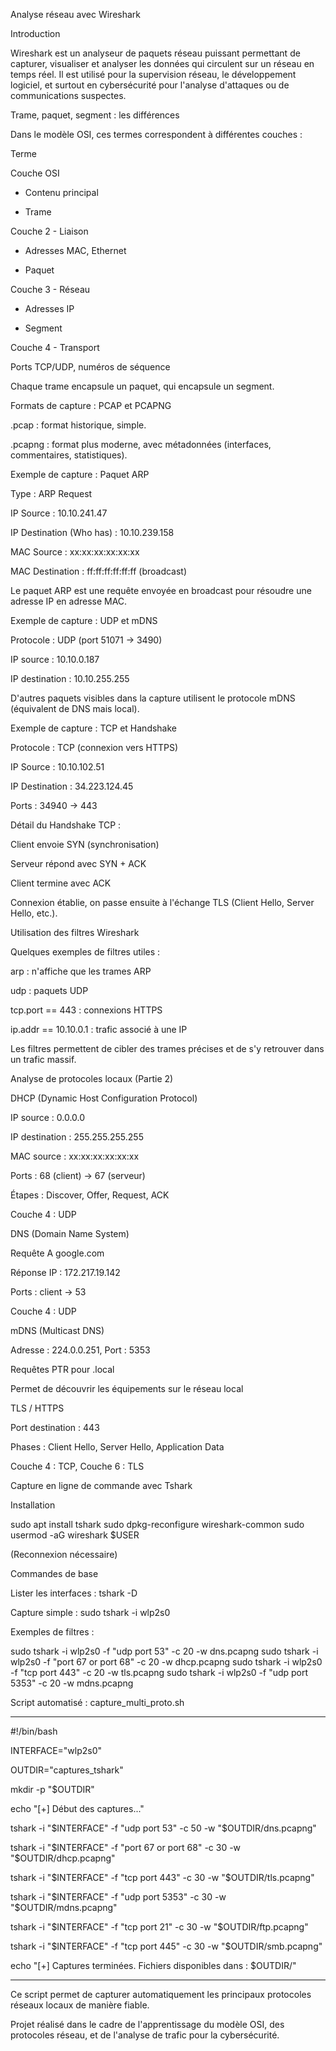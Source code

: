 Analyse réseau avec Wireshark

Introduction

Wireshark est un analyseur de paquets réseau puissant permettant de capturer, visualiser et analyser les données qui circulent sur un réseau en temps réel. Il est utilisé pour la supervision réseau, le développement logiciel, et surtout en cybersécurité pour l'analyse d'attaques ou de communications suspectes.

Trame, paquet, segment : les différences

Dans le modèle OSI, ces termes correspondent à différentes couches :

Terme

Couche OSI

- Contenu principal

- Trame

Couche 2 - Liaison

- Adresses MAC, Ethernet

- Paquet

Couche 3 - Réseau

- Adresses IP

- Segment

Couche 4 - Transport

Ports TCP/UDP, numéros de séquence

Chaque trame encapsule un paquet, qui encapsule un segment.

Formats de capture : PCAP et PCAPNG

.pcap : format historique, simple.

.pcapng : format plus moderne, avec métadonnées (interfaces, commentaires, statistiques).

Exemple de capture : Paquet ARP

Type : ARP Request

IP Source : 10.10.241.47

IP Destination (Who has) : 10.10.239.158

MAC Source : xx:xx:xx:xx:xx:xx

MAC Destination : ff:ff:ff:ff:ff:ff (broadcast)

Le paquet ARP est une requête envoyée en broadcast pour résoudre une adresse IP en adresse MAC.

Exemple de capture : UDP et mDNS

Protocole : UDP (port 51071 → 3490)

IP source : 10.10.0.187

IP destination : 10.10.255.255

D'autres paquets visibles dans la capture utilisent le protocole mDNS (équivalent de DNS mais local).

Exemple de capture : TCP et Handshake

Protocole : TCP (connexion vers HTTPS)

IP Source : 10.10.102.51

IP Destination : 34.223.124.45

Ports : 34940 → 443

Détail du Handshake TCP :

Client envoie SYN (synchronisation)

Serveur répond avec SYN + ACK

Client termine avec ACK

Connexion établie, on passe ensuite à l'échange TLS (Client Hello, Server Hello, etc.).



Utilisation des filtres Wireshark

Quelques exemples de filtres utiles :

arp : n'affiche que les trames ARP

udp : paquets UDP

tcp.port == 443 : connexions HTTPS

ip.addr == 10.10.0.1 : trafic associé à une IP

Les filtres permettent de cibler des trames précises et de s'y retrouver dans un trafic massif.

Analyse de protocoles locaux (Partie 2)

DHCP (Dynamic Host Configuration Protocol)

IP source : 0.0.0.0

IP destination : 255.255.255.255

MAC source : xx:xx:xx:xx:xx:xx

Ports : 68 (client) → 67 (serveur)

Étapes : Discover, Offer, Request, ACK

Couche 4 : UDP

DNS (Domain Name System)

Requête A google.com

Réponse IP : 172.217.19.142

Ports : client → 53

Couche 4 : UDP

mDNS (Multicast DNS)

Adresse : 224.0.0.251, Port : 5353

Requêtes PTR pour .local

Permet de découvrir les équipements sur le réseau local

TLS / HTTPS

Port destination : 443

Phases : Client Hello, Server Hello, Application Data

Couche 4 : TCP, Couche 6 : TLS

Capture en ligne de commande avec Tshark

Installation

sudo apt install tshark
sudo dpkg-reconfigure wireshark-common
sudo usermod -aG wireshark $USER

(Reconnexion nécessaire)

Commandes de base

Lister les interfaces : tshark -D

Capture simple : sudo tshark -i wlp2s0

Exemples de filtres :

sudo tshark -i wlp2s0 -f "udp port 53" -c 20 -w dns.pcapng
sudo tshark -i wlp2s0 -f "port 67 or port 68" -c 20 -w dhcp.pcapng
sudo tshark -i wlp2s0 -f "tcp port 443" -c 20 -w tls.pcapng
sudo tshark -i wlp2s0 -f "udp port 5353" -c 20 -w mdns.pcapng

Script automatisé : capture_multi_proto.sh

------------------------------------------------------------------------------
#!/bin/bash

INTERFACE="wlp2s0"

OUTDIR="captures_tshark"

mkdir -p "$OUTDIR"

echo "[+] Début des captures..."

tshark -i "$INTERFACE" -f "udp port 53" -c 50 -w "$OUTDIR/dns.pcapng"

tshark -i "$INTERFACE" -f "port 67 or port 68" -c 30 -w "$OUTDIR/dhcp.pcapng"

tshark -i "$INTERFACE" -f "tcp port 443" -c 30 -w "$OUTDIR/tls.pcapng"

tshark -i "$INTERFACE" -f "udp port 5353" -c 30 -w "$OUTDIR/mdns.pcapng"

tshark -i "$INTERFACE" -f "tcp port 21" -c 30 -w "$OUTDIR/ftp.pcapng"

tshark -i "$INTERFACE" -f "tcp port 445" -c 30 -w "$OUTDIR/smb.pcapng"

echo "[+] Captures terminées. Fichiers disponibles dans : $OUTDIR/"

------------------------------------------------------------------------------

Ce script permet de capturer automatiquement les principaux protocoles réseaux locaux de manière fiable.

Projet réalisé dans le cadre de l'apprentissage du modèle OSI, des protocoles réseau, et de l'analyse de trafic pour la cybersécurité.
